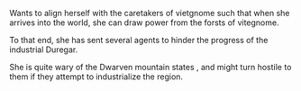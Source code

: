 
Wants to align herself with the caretakers of vietgnome such that when she arrives into the world, she can draw power from the forsts of vitegnome.

To that end, she has sent several agents to hinder the progress of the industrial Duregar.

She is quite wary of the Dwarven mountain states , and might turn hostile to them if they attempt to industrialize the region.